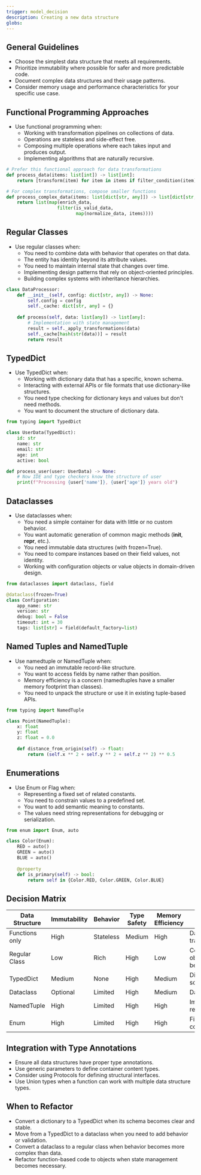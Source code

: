 ```yaml
---
trigger: model_decision
description: Creating a new data structure
globs: 
---
```

## General Guidelines

- Choose the simplest data structure that meets all requirements.
- Prioritize immutability where possible for safer and more predictable code.
- Document complex data structures and their usage patterns.
- Consider memory usage and performance characteristics for your specific use case.

## Functional Programming Approaches

- Use functional programming when:
  - Working with transformation pipelines on collections of data.
  - Operations are stateless and side-effect free.
  - Composing multiple operations where each takes input and produces output.
  - Implementing algorithms that are naturally recursive.

```python
# Prefer this functional approach for data transformations
def process_data(items: list[int]) -> list[int]:
    return [transform(item) for item in items if filter_condition(item)]

# For complex transformations, compose smaller functions
def process_complex_data(items: list[dict[str, any]]) -> list[dict[str, any]]:
    return list(map(enrich_data, 
                   filter(is_valid_data, 
                          map(normalize_data, items))))
```

## Regular Classes

- Use regular classes when:
  - You need to combine data with behavior that operates on that data.
  - The entity has identity beyond its attribute values.
  - You need to maintain internal state that changes over time.
  - Implementing design patterns that rely on object-oriented principles.
  - Building complex systems with inheritance hierarchies.

```python
class DataProcessor:
    def __init__(self, config: dict[str, any]) -> None:
        self.config = config
        self._cache: dict[str, any] = {}
        
    def process(self, data: list[any]) -> list[any]:
        # Implementation with state management
        result = self._apply_transformations(data)
        self._cache[hash(str(data))] = result
        return result
```

## TypedDict

- Use TypedDict when:
  - Working with dictionary data that has a specific, known schema.
  - Interacting with external APIs or file formats that use dictionary-like structures.
  - You need type checking for dictionary keys and values but don't need methods.
  - You want to document the structure of dictionary data.

```python
from typing import TypedDict

class UserData(TypedDict):
    id: str
    name: str
    email: str
    age: int
    active: bool

def process_user(user: UserData) -> None:
    # Now IDE and type checkers know the structure of user
    print(f"Processing {user['name']}, {user['age']} years old")
```

## Dataclasses

- Use dataclasses when:
  - You need a simple container for data with little or no custom behavior.
  - You want automatic generation of common magic methods (__init__, __repr__, etc.).
  - You need immutable data structures (with frozen=True).
  - You need to compare instances based on their field values, not identity.
  - Working with configuration objects or value objects in domain-driven design.

```python
from dataclasses import dataclass, field

@dataclass(frozen=True)
class Configuration:
    app_name: str
    version: str
    debug: bool = False
    timeout: int = 30
    tags: list[str] = field(default_factory=list)
```

## Named Tuples and NamedTuple

- Use namedtuple or NamedTuple when:
  - You need an immutable record-like structure.
  - You want to access fields by name rather than position.
  - Memory efficiency is a concern (namedtuples have a smaller memory footprint than classes).
  - You need to unpack the structure or use it in existing tuple-based APIs.

```python
from typing import NamedTuple

class Point(NamedTuple):
    x: float
    y: float
    z: float = 0.0
    
    def distance_from_origin(self) -> float:
        return (self.x ** 2 + self.y ** 2 + self.z ** 2) ** 0.5
```

## Enumerations

- Use Enum or Flag when:
  - Representing a fixed set of related constants.
  - You need to constrain values to a predefined set.
  - You want to add semantic meaning to constants.
  - The values need string representations for debugging or serialization.

```python
from enum import Enum, auto

class Color(Enum):
    RED = auto()
    GREEN = auto()
    BLUE = auto()
    
    @property
    def is_primary(self) -> bool:
        return self in {Color.RED, Color.GREEN, Color.BLUE}
```

## Decision Matrix

| Data Structure | Immutability | Behavior | Type Safety | Memory Efficiency | Use Case |
|----------------|--------------|----------|------------|-------------------|----------|
| Functions only | High | Stateless | Medium | High | Data transformations |
| Regular Class | Low | Rich | High | Low | Complex objects with behavior |
| TypedDict | Medium | None | High | Medium | Dictionary with schema |
| Dataclass | Optional | Limited | High | Medium | Data containers |
| NamedTuple | High | Limited | High | High | Immutable records |
| Enum | High | Limited | High | High | Fixed set of constants |

## Integration with Type Annotations

- Ensure all data structures have proper type annotations.
- Use generic parameters to define container content types.
- Consider using Protocols for defining structural interfaces.
- Use Union types when a function can work with multiple data structure types.

## When to Refactor

- Convert a dictionary to a TypedDict when its schema becomes clear and stable.
- Move from a TypedDict to a dataclass when you need to add behavior or validation.
- Convert a dataclass to a regular class when behavior becomes more complex than data.
- Refactor function-based code to objects when state management becomes necessary.
